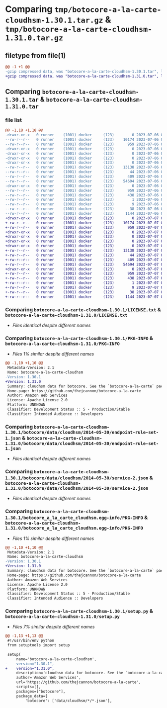 # Comparing `tmp/botocore-a-la-carte-cloudhsm-1.30.1.tar.gz` & `tmp/botocore-a-la-carte-cloudhsm-1.31.0.tar.gz`

## filetype from file(1)

```diff
@@ -1 +1 @@
-gzip compressed data, was "botocore-a-la-carte-cloudhsm-1.30.1.tar", last modified: Thu Jul  6 01:44:47 2023, max compression
+gzip compressed data, was "botocore-a-la-carte-cloudhsm-1.31.0.tar", last modified: Fri Jul  7 01:43:37 2023, max compression
```

## Comparing `botocore-a-la-carte-cloudhsm-1.30.1.tar` & `botocore-a-la-carte-cloudhsm-1.31.0.tar`

### file list

```diff
@@ -1,18 +1,18 @@
-drwxr-xr-x   0 runner    (1001) docker     (123)        0 2023-07-06 01:44:47.706511 botocore-a-la-carte-cloudhsm-1.30.1/
--rw-r--r--   0 runner    (1001) docker     (123)    10174 2023-07-06 01:44:47.000000 botocore-a-la-carte-cloudhsm-1.30.1/LICENSE.txt
--rw-r--r--   0 runner    (1001) docker     (123)      959 2023-07-06 01:44:47.706511 botocore-a-la-carte-cloudhsm-1.30.1/PKG-INFO
-drwxr-xr-x   0 runner    (1001) docker     (123)        0 2023-07-06 01:44:47.702511 botocore-a-la-carte-cloudhsm-1.30.1/botocore/
-drwxr-xr-x   0 runner    (1001) docker     (123)        0 2023-07-06 01:44:47.702511 botocore-a-la-carte-cloudhsm-1.30.1/botocore/data/
-drwxr-xr-x   0 runner    (1001) docker     (123)        0 2023-07-06 01:44:47.702511 botocore-a-la-carte-cloudhsm-1.30.1/botocore/data/cloudhsm/
-drwxr-xr-x   0 runner    (1001) docker     (123)        0 2023-07-06 01:44:47.706511 botocore-a-la-carte-cloudhsm-1.30.1/botocore/data/cloudhsm/2014-05-30/
--rw-r--r--   0 runner    (1001) docker     (123)    13138 2023-07-06 01:44:40.000000 botocore-a-la-carte-cloudhsm-1.30.1/botocore/data/cloudhsm/2014-05-30/endpoint-rule-set-1.json
--rw-r--r--   0 runner    (1001) docker     (123)       44 2023-07-06 01:44:40.000000 botocore-a-la-carte-cloudhsm-1.30.1/botocore/data/cloudhsm/2014-05-30/examples-1.json
--rw-r--r--   0 runner    (1001) docker     (123)      409 2023-07-06 01:44:40.000000 botocore-a-la-carte-cloudhsm-1.30.1/botocore/data/cloudhsm/2014-05-30/paginators-1.json
--rw-r--r--   0 runner    (1001) docker     (123)    54694 2023-07-06 01:44:40.000000 botocore-a-la-carte-cloudhsm-1.30.1/botocore/data/cloudhsm/2014-05-30/service-2.json
-drwxr-xr-x   0 runner    (1001) docker     (123)        0 2023-07-06 01:44:47.706511 botocore-a-la-carte-cloudhsm-1.30.1/botocore_a_la_carte_cloudhsm.egg-info/
--rw-r--r--   0 runner    (1001) docker     (123)      959 2023-07-06 01:44:47.000000 botocore-a-la-carte-cloudhsm-1.30.1/botocore_a_la_carte_cloudhsm.egg-info/PKG-INFO
--rw-r--r--   0 runner    (1001) docker     (123)      438 2023-07-06 01:44:47.000000 botocore-a-la-carte-cloudhsm-1.30.1/botocore_a_la_carte_cloudhsm.egg-info/SOURCES.txt
--rw-r--r--   0 runner    (1001) docker     (123)        1 2023-07-06 01:44:47.000000 botocore-a-la-carte-cloudhsm-1.30.1/botocore_a_la_carte_cloudhsm.egg-info/dependency_links.txt
--rw-r--r--   0 runner    (1001) docker     (123)        9 2023-07-06 01:44:47.000000 botocore-a-la-carte-cloudhsm-1.30.1/botocore_a_la_carte_cloudhsm.egg-info/top_level.txt
--rw-r--r--   0 runner    (1001) docker     (123)       38 2023-07-06 01:44:47.706511 botocore-a-la-carte-cloudhsm-1.30.1/setup.cfg
--rw-r--r--   0 runner    (1001) docker     (123)     1144 2023-07-06 01:44:47.000000 botocore-a-la-carte-cloudhsm-1.30.1/setup.py
+drwxr-xr-x   0 runner    (1001) docker     (123)        0 2023-07-07 01:43:37.195032 botocore-a-la-carte-cloudhsm-1.31.0/
+-rw-r--r--   0 runner    (1001) docker     (123)    10174 2023-07-07 01:43:36.000000 botocore-a-la-carte-cloudhsm-1.31.0/LICENSE.txt
+-rw-r--r--   0 runner    (1001) docker     (123)      959 2023-07-07 01:43:37.195032 botocore-a-la-carte-cloudhsm-1.31.0/PKG-INFO
+drwxr-xr-x   0 runner    (1001) docker     (123)        0 2023-07-07 01:43:37.191031 botocore-a-la-carte-cloudhsm-1.31.0/botocore/
+drwxr-xr-x   0 runner    (1001) docker     (123)        0 2023-07-07 01:43:37.191031 botocore-a-la-carte-cloudhsm-1.31.0/botocore/data/
+drwxr-xr-x   0 runner    (1001) docker     (123)        0 2023-07-07 01:43:37.191031 botocore-a-la-carte-cloudhsm-1.31.0/botocore/data/cloudhsm/
+drwxr-xr-x   0 runner    (1001) docker     (123)        0 2023-07-07 01:43:37.195032 botocore-a-la-carte-cloudhsm-1.31.0/botocore/data/cloudhsm/2014-05-30/
+-rw-r--r--   0 runner    (1001) docker     (123)    13138 2023-07-07 01:43:28.000000 botocore-a-la-carte-cloudhsm-1.31.0/botocore/data/cloudhsm/2014-05-30/endpoint-rule-set-1.json
+-rw-r--r--   0 runner    (1001) docker     (123)       44 2023-07-07 01:43:28.000000 botocore-a-la-carte-cloudhsm-1.31.0/botocore/data/cloudhsm/2014-05-30/examples-1.json
+-rw-r--r--   0 runner    (1001) docker     (123)      409 2023-07-07 01:43:28.000000 botocore-a-la-carte-cloudhsm-1.31.0/botocore/data/cloudhsm/2014-05-30/paginators-1.json
+-rw-r--r--   0 runner    (1001) docker     (123)    54694 2023-07-07 01:43:28.000000 botocore-a-la-carte-cloudhsm-1.31.0/botocore/data/cloudhsm/2014-05-30/service-2.json
+drwxr-xr-x   0 runner    (1001) docker     (123)        0 2023-07-07 01:43:37.195032 botocore-a-la-carte-cloudhsm-1.31.0/botocore_a_la_carte_cloudhsm.egg-info/
+-rw-r--r--   0 runner    (1001) docker     (123)      959 2023-07-07 01:43:37.000000 botocore-a-la-carte-cloudhsm-1.31.0/botocore_a_la_carte_cloudhsm.egg-info/PKG-INFO
+-rw-r--r--   0 runner    (1001) docker     (123)      438 2023-07-07 01:43:37.000000 botocore-a-la-carte-cloudhsm-1.31.0/botocore_a_la_carte_cloudhsm.egg-info/SOURCES.txt
+-rw-r--r--   0 runner    (1001) docker     (123)        1 2023-07-07 01:43:37.000000 botocore-a-la-carte-cloudhsm-1.31.0/botocore_a_la_carte_cloudhsm.egg-info/dependency_links.txt
+-rw-r--r--   0 runner    (1001) docker     (123)        9 2023-07-07 01:43:37.000000 botocore-a-la-carte-cloudhsm-1.31.0/botocore_a_la_carte_cloudhsm.egg-info/top_level.txt
+-rw-r--r--   0 runner    (1001) docker     (123)       38 2023-07-07 01:43:37.195032 botocore-a-la-carte-cloudhsm-1.31.0/setup.cfg
+-rw-r--r--   0 runner    (1001) docker     (123)     1144 2023-07-07 01:43:36.000000 botocore-a-la-carte-cloudhsm-1.31.0/setup.py
```

### Comparing `botocore-a-la-carte-cloudhsm-1.30.1/LICENSE.txt` & `botocore-a-la-carte-cloudhsm-1.31.0/LICENSE.txt`

 * *Files identical despite different names*

### Comparing `botocore-a-la-carte-cloudhsm-1.30.1/PKG-INFO` & `botocore-a-la-carte-cloudhsm-1.31.0/PKG-INFO`

 * *Files 1% similar despite different names*

```diff
@@ -1,10 +1,10 @@
 Metadata-Version: 2.1
 Name: botocore-a-la-carte-cloudhsm
-Version: 1.30.1
+Version: 1.31.0
 Summary: cloudhsm data for botocore. See the `botocore-a-la-carte` package for more info.
 Home-page: https://github.com/thejcannon/botocore-a-la-carte
 Author: Amazon Web Services
 License: Apache License 2.0
 Platform: UNKNOWN
 Classifier: Development Status :: 5 - Production/Stable
 Classifier: Intended Audience :: Developers
```

### Comparing `botocore-a-la-carte-cloudhsm-1.30.1/botocore/data/cloudhsm/2014-05-30/endpoint-rule-set-1.json` & `botocore-a-la-carte-cloudhsm-1.31.0/botocore/data/cloudhsm/2014-05-30/endpoint-rule-set-1.json`

 * *Files identical despite different names*

### Comparing `botocore-a-la-carte-cloudhsm-1.30.1/botocore/data/cloudhsm/2014-05-30/service-2.json` & `botocore-a-la-carte-cloudhsm-1.31.0/botocore/data/cloudhsm/2014-05-30/service-2.json`

 * *Files identical despite different names*

### Comparing `botocore-a-la-carte-cloudhsm-1.30.1/botocore_a_la_carte_cloudhsm.egg-info/PKG-INFO` & `botocore-a-la-carte-cloudhsm-1.31.0/botocore_a_la_carte_cloudhsm.egg-info/PKG-INFO`

 * *Files 1% similar despite different names*

```diff
@@ -1,10 +1,10 @@
 Metadata-Version: 2.1
 Name: botocore-a-la-carte-cloudhsm
-Version: 1.30.1
+Version: 1.31.0
 Summary: cloudhsm data for botocore. See the `botocore-a-la-carte` package for more info.
 Home-page: https://github.com/thejcannon/botocore-a-la-carte
 Author: Amazon Web Services
 License: Apache License 2.0
 Platform: UNKNOWN
 Classifier: Development Status :: 5 - Production/Stable
 Classifier: Intended Audience :: Developers
```

### Comparing `botocore-a-la-carte-cloudhsm-1.30.1/setup.py` & `botocore-a-la-carte-cloudhsm-1.31.0/setup.py`

 * *Files 7% similar despite different names*

```diff
@@ -1,13 +1,13 @@
 #!/usr/bin/env python
 from setuptools import setup
 
 setup(
     name='botocore-a-la-carte-cloudhsm',
-    version="1.30.1",
+    version="1.31.0",
     description='cloudhsm data for botocore. See the `botocore-a-la-carte` package for more info.',
     author='Amazon Web Services',
     url='https://github.com/thejcannon/botocore-a-la-carte',
     scripts=[],
     packages=["botocore"],
     package_data={
         'botocore': ['data/cloudhsm/*/*.json'],
```

